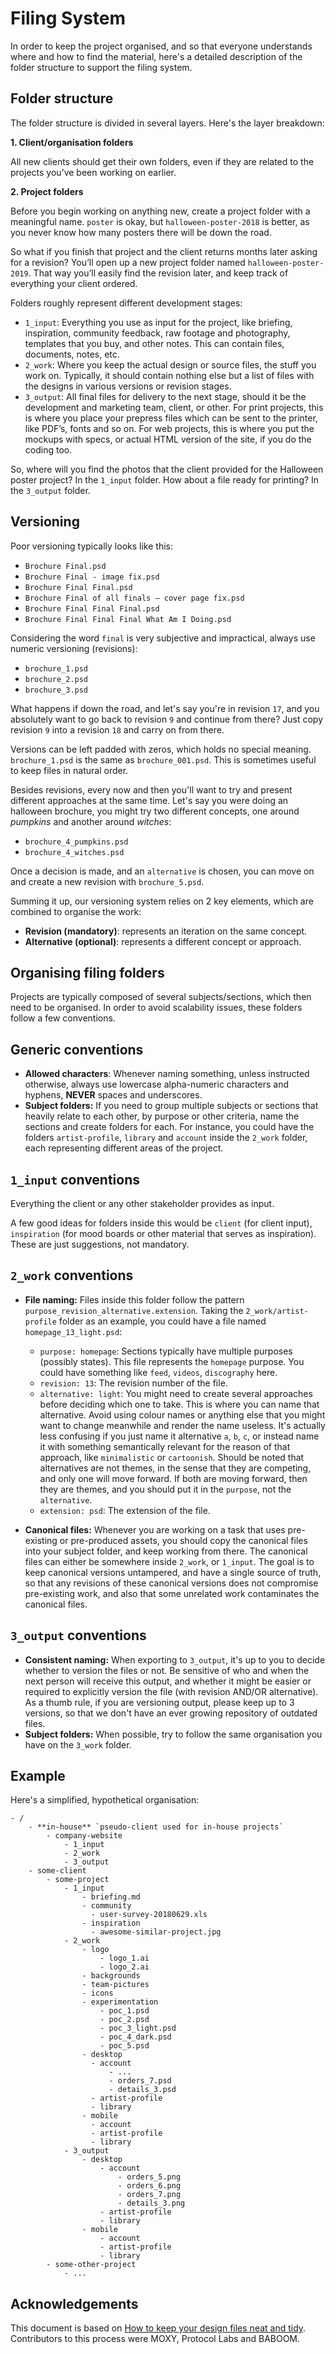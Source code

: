 # Filing System

In order to keep the project organised, and so that everyone understands where and how to find the material, here's a detailed description of the folder structure to support the filing system.

## Folder structure

The folder structure is divided in several layers. Here's the layer breakdown:

**1. Client/organisation folders**

All new clients should get their own folders, even if they are related to the projects you’ve been working on earlier.

**2. Project folders**

Before you begin working on anything new, create a project folder with a meaningful name. `poster` is okay, but `halloween-poster-2018` is better, as you never know how many posters there will be down the road.

So what if you finish that project and the client returns months later asking for a revision? You’ll open up a new project folder named `halloween-poster-2019`. That way you’ll easily find the revision later, and keep track of everything your client ordered.

Folders roughly represent different development stages:

- `1_input`: Everything you use as input for the project, like briefing, inspiration, community feedback, raw footage and photography, templates that you buy, and other notes. This can contain files, documents, notes, etc.
- `2_work`: Where you keep the actual design or source files, the stuff you work on. Typically, it should contain nothing else but a list of files with the designs in various versions or revision stages.
- `3_output`: All final files for delivery to the next stage, should it be the development and marketing team, client, or other. For print projects, this is where you place your prepress files which can be sent to the printer, like PDF’s, fonts and so on. For web projects, this is where you put the mockups with specs, or actual HTML version of the site, if you do the coding too.

So, where will you find the photos that the client provided for the Halloween poster project? In the `1_input` folder. How about a file ready for printing? In the `3_output` folder.

## Versioning

Poor versioning typically looks like this:

- `Brochure Final.psd`
- `Brochure Final - image fix.psd`
- `Brochure Final Final.psd`
- `Brochure Final of all finals – cover page fix.psd`
- `Brochure Final Final Final.psd`
- `Brochure Final Final Final What Am I Doing.psd`

Considering the word `final` is very subjective and impractical, always use numeric versioning (revisions):

- `brochure_1.psd`
- `brochure_2.psd`
- `brochure_3.psd`

What happens if down the road, and let's say you're in revision `17`, and you absolutely want to go back to revision `9` and continue from there? Just copy revision `9` into a revision `18` and carry on from there.

Versions can be left padded with zeros, which holds no special meaning. `brochure_1.psd` is the same as `brochure_001.psd`. This is sometimes useful to keep files in natural order.

Besides revisions, every now and then you'll want to try and present different approaches at the same time. Let's say you were doing an halloween brochure, you might try two different concepts, one around *pumpkins* and another around *witches*:

- `brochure_4_pumpkins.psd`
- `brochure_4_witches.psd`

Once a decision is made, and an `alternative` is chosen, you can move on and create a new revision with `brochure_5.psd`.

Summing it up, our versioning system relies on 2 key elements, which are combined to organise the work:

- **Revision (mandatory)**: represents an iteration on the same concept.
- **Alternative (optional)**: represents a different concept or approach.

## Organising filing folders

Projects are typically composed of several subjects/sections, which then need to be organised. In order to avoid scalability issues, these folders follow a few conventions.

## Generic conventions

- **Allowed characters**: Whenever naming something, unless instructed otherwise, always use lowercase alpha-numeric characters and hyphens, **NEVER** spaces and underscores.
- **Subject folders:** If you need to group multiple subjects or sections that heavily relate to each other, by purpose or other criteria, name the sections and create folders for each. For instance, you could have the folders `artist-profile`, `library` and `account` inside the `2_work` folder, each representing different areas of the project.

## `1_input` conventions

Everything the client or any other stakeholder provides as input.

A few good ideas for folders inside this would be `client` (for client input), `inspiration` (for mood boards or other material that serves as inspiration). These are just suggestions, not mandatory.

## `2_work` conventions

- **File naming:** Files inside this folder follow the pattern `purpose_revision_alternative.extension`. Taking the `2_work/artist-profile` folder as an example, you could have a file named `homepage_13_light.psd`:
    - `purpose: homepage`: Sections typically have multiple purposes (possibly states). This file represents the `homepage` purpose. You could have something like `feed`, `videos`, `discography` here.
    - `revision: 13`: The revision number of the file.
    - `alternative: light`: You might need to create several approaches before deciding which one to take. This is where you can name that alternative. Avoid using colour names or anything else that you might want to change meanwhile and render the name useless. It's actually less confusing if you just name it alternative `a`, `b`, `c`, or instead name it with something semantically relevant for the reason of that approach, like `minimalistic` or `cartoonish`. Should be noted that alternatives are not themes, in the sense that they are competing, and only one will move forward. If both are moving forward, then they are themes, and you should put it in the `purpose`, not the `alternative`.
    - `extension: psd`: The extension of the file.

- **Canonical files:** Whenever you are working on a task that uses pre-existing or pre-produced assets, you should copy the canonical files into your subject folder, and keep working from there. The canonical files can either be somewhere inside `2_work`, or `1_input`. The goal is to keep canonical versions untampered, and have a single source of truth, so that any revisions of these canonical versions does not compromise pre-existing work, and also that some unrelated work contaminates the canonical files.

## `3_output` conventions

- **Consistent naming:** When exporting to `3_output`, it's up to you to decide whether to version the files or not. Be sensitive of who and when the next person will receive this output, and whether it might be easier or required to explicitly version the file (with revision AND/OR alternative). As a thumb rule, if you are versioning output, please keep up to 3 versions, so that we don't have an ever growing repository of outdated files.
- **Subject folders:** When possible, try to follow the same organisation you have on the `3_work` folder.

## Example

Here's a simplified, hypothetical organisation:

    - /
    	- **in-house** `pseudo-client used for in-house projects`
    		- company-website
    			- 1_input
    			- 2_work
    			- 3_output
    	- some-client
    		- some-project
    			- 1_input
    				- briefing.md
    				- community
    				  - user-survey-20180629.xls
    				- inspiration
    				  - awesome-similar-project.jpg
    			- 2_work
    				- logo
    					- logo_1.ai
    					- logo_2.ai
    				- backgrounds
    				- team-pictures
    				- icons
    				- experimentation
    					- poc_1.psd
    					- poc_2.psd
    					- poc_3_light.psd
    					- poc_4_dark.psd
    					- poc_5.psd
    				- desktop
    				  - account
    					  - ...
    					  - orders_7.psd
    					  - details_3.psd
    				  - artist-profile
    				  - library
    				- mobile
    				  - account
    				  - artist-profile
    				  - library
    			- 3_output
    				- desktop
    					- account
    						- orders_5.png
    						- orders_6.png
    						- orders_7.png
    						- details_3.png
    					- artist-profile
    					- library
    				- mobile
    					- account
    					- artist-profile
    					- library
    		- some-other-project
    			- ...

## Acknowledgements

This document is based on [How to keep your design files neat and tidy](http://99designs.com/designer-blog/2013/02/06/how-to-keep-your-design-files-neat-and-tidy/).
Contributors to this process were MOXY, Protocol Labs and BABOOM.